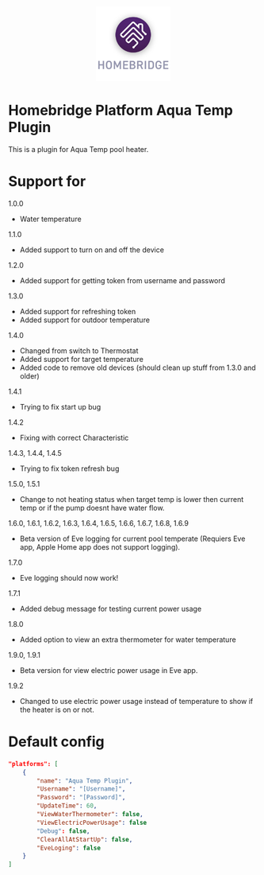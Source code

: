 
<p align="center">
<img alt="Home Bridge logotype" src="https://github.com/homebridge/branding/raw/master/logos/homebridge-wordmark-logo-vertical.png" width="150">
</p>

# Homebridge Platform Aqua Temp Plugin
This is a plugin for Aqua Temp pool heater.

# Support for
1.0.0
* Water temperature

1.1.0
* Added support to turn on and off the device 

1.2.0
* Added support for getting token from username and password

1.3.0
* Added support for refreshing token
* Added support for outdoor temperature

1.4.0
* Changed from switch to Thermostat
* Added support for target temperature
* Added code to remove old devices (should clean up stuff from 1.3.0 and older)

1.4.1
* Trying to fix start up bug

1.4.2
* Fixing with correct Characteristic

1.4.3, 1.4.4, 1.4.5
* Trying to fix token refresh bug

1.5.0, 1.5.1
* Change to not heating status when target temp is lower then current temp or if the pump doesnt have water flow. 

1.6.0, 1.6.1, 1.6.2, 1.6.3, 1.6.4, 1.6.5, 1.6.6, 1.6.7, 1.6.8, 1.6.9
* Beta version of Eve logging for current pool temperate (Requiers Eve app, Apple Home app does not support logging).

1.7.0 
* Eve logging should now work!

1.7.1
* Added debug message for testing current power usage

1.8.0
* Added option to view an extra thermometer for water temperature

1.9.0, 1.9.1
* Beta version for view electric power usage in Eve app. 

1.9.2
* Changed to use electric power usage instead of temperature to show if the heater is on or not. 

# Default config
```json
"platforms": [
    {
        "name": "Aqua Temp Plugin",
        "Username": "[Username]",
        "Password": "[Password]",
        "UpdateTime": 60,
        "ViewWaterThermometer": false,
        "ViewElectricPowerUsage": false
        "Debug": false,
        "ClearAllAtStartUp": false,
        "EveLoging": false
    }
]
```
